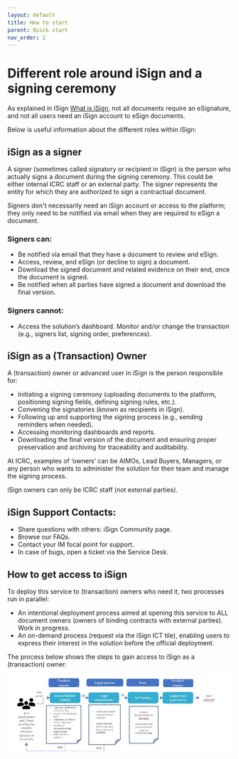 ```yaml
---
layout: default
title: How to start
parent: Quick start
nav_order: 2
---
```


# Different role around iSign and a signing ceremony

As explained in ISign  [What is iSign](https://https://icrc.github.io/what_is_isign.htl), not all documents require an eSignature, and not all users need an iSign account to eSign documents.

Below is useful information about the different roles within iSign:

## iSign as a signer
A signer (sometimes called signatory or recipient in iSign) is the person who actually signs a document during the signing ceremony. This could be either internal ICRC staff or an external party. The signer represents the entity for which they are authorized to sign a contractual document.

Signers don't necessarily need an iSign account or access to the platform; they only need to be notified via email when they are required to eSign a document.

### Signers can:

- Be notified via email that they have a document to review and eSign.
- Access, review, and eSign (or decline to sign) a document.
- Download the signed document and related evidence on their end, once the document is signed.
- Be notified when all parties have signed a document and download the final version.

### Signers cannot:

- Access the solution’s dashboard.
Monitor and/or change the transaction (e.g., signers list, signing order, preferences).

## iSign as a (Transaction) Owner

A (transaction) owner or advanced user in iSign is the person responsible for:


- Initiating a signing ceremony (uploading documents to the platform, positioning signing fields, defining signing rules, etc.).
- Convening the signatories (known as recipients in iSign).
- Following up and supporting the signing process (e.g., sending reminders when needed).
- Accessing monitoring dashboards and reports.
- Downloading the final version of the document and ensuring proper preservation and archiving for traceability and auditability.

At ICRC, examples of ‘owners’ can be AIMOs, Lead Buyers, Managers, or any person who wants to administer the solution for their team and manage the signing process.

iSign owners can only be ICRC staff (not external parties).

## iSign Support Contacts:

- Share questions with others: iSign Community page.
- Browse our FAQs.
- Contact your IM focal point for support.
- In case of bugs, open a ticket via the Service Desk.

## How to get access to iSign

To deploy this service to (transaction) owners who need it, two processes run in parallel:

- An intentional deployment process aimed at opening this service to ALL document owners (owners of binding contracts with external parties). Work in progress.
- An on-demand process (request via the iSign ICT tile), enabling users to express their interest in the solution before the official deployment.

The process below shows the steps to gain access to iSign as a (transaction) owner:

<img src="../media/isign_how_to_access.jpg"
title="isign_how_to_access.png" width="700" />